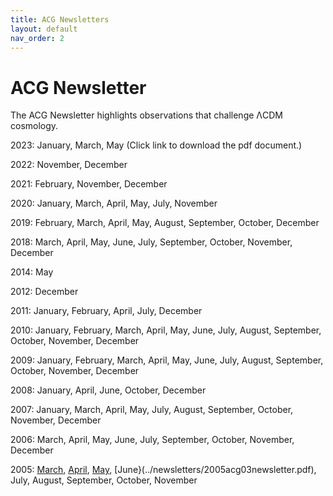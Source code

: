 ```yaml
---
title: ACG Newsletters
layout: default
nav_order: 2
---
```


# ACG Newsletter

The ACG Newsletter highlights observations that challenge ΛCDM cosmology.

2023: January, March, May (Click link to download the pdf document.)

2022: November, December

2021: February, November, December

2020: January, March, April, May, July, November

2019: February, March, April, May, August, September, October, December

2018: March, April, May, June, July, September, October, November, December

2014: May

2012: December

2011: January, February, April, July, December

2010: January, February, March, April, May, June, July, August, September, October, November, December

2009: January, February, March, April, May, June, July, August, September, October, November, December

2008: January, April, June, October, December

2007: January, March, April, May, July, August, September, October, November, December

2006: March, April, May, June, July, September, October, November, December

2005: [March](./2005acg03newsletter.pdf), [April](https://a-cosmology-group.github.io/acg/newsletters/2005acg03newsletter.pdf), [May](../2005acg03newsletter.pdf), [June}(../newsletters/2005acg03newsletter.pdf), July, August, September, October, November
